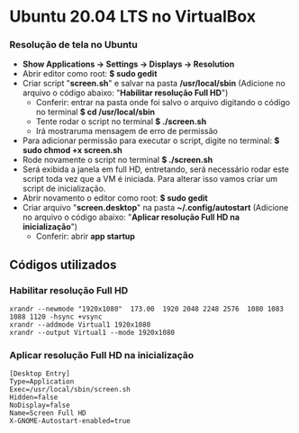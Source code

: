 # Ubuntu 20.04 LTS no VirtualBox

### Resolução de tela no Ubuntu
- **Show Applications -> Settings -> Displays -> Resolution**
- Abrir editor como root: **$ sudo gedit**
- Criar script "**screen.sh**" e salvar na pasta **/usr/local/sbin** (Adicione no arquivo o código abaixo: "**Habilitar resolução Full HD**")
  - Conferir: entrar na pasta onde foi salvo o arquivo digitando o código no terminal **$ cd /usr/local/sbin**
  - Tente rodar o script no terminal **$ ./screen.sh**
  - Irá mostraruma mensagem de erro de permissão
- Para adicionar permissão para executar o script, digite no terminal: **$ sudo chmod +x screen.sh**
- Rode novamente o script no terminal **$ ./screen.sh**
- Será exibida a janela em full HD, entretando, será necessário rodar este script toda vez que a VM é iniciada. Para alterar isso vamos criar um script de inicialização.
- Abrir novamento o editor como root: **$ sudo gedit**
- Criar arquivo "**screen.desktop**" na pasta **~/.config/autostart** (Adicione no arquivo o código abaixo: "**Aplicar resolução Full HD na inicialização**")
  - Conferir: abrir **app startup**
  
## Códigos utilizados

### Habilitar resolução Full HD

```
xrandr --newmode "1920x1080"  173.00  1920 2048 2248 2576  1080 1083 1088 1120 -hsync +vsync
xrandr --addmode Virtual1 1920x1080
xrandr --output Virtual1 --mode 1920x1080
```

### Aplicar resolução Full HD na inicialização
```
[Desktop Entry]
Type=Application
Exec=/usr/local/sbin/screen.sh
Hidden=false
NoDisplay=false
Name=Screen Full HD
X-GNOME-Autostart-enabled=true
```

